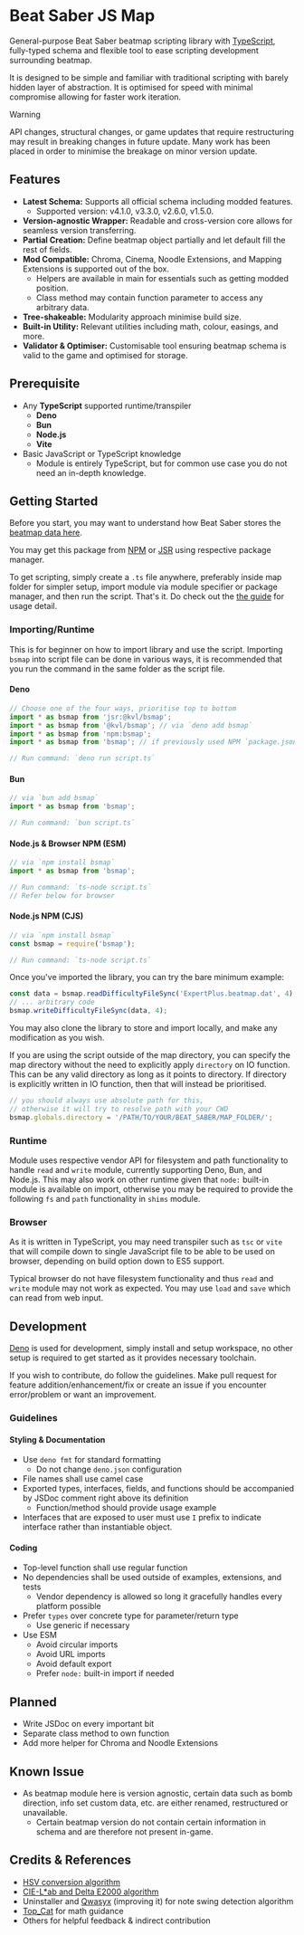 # Beat Saber JS Map

General-purpose Beat Saber beatmap scripting library with
[TypeScript](https://www.typescriptlang.org/), fully-typed schema and flexible tool to ease
scripting development surrounding beatmap.

It is designed to be simple and familiar with traditional scripting with barely hidden layer of
abstraction. It is optimised for speed with minimal compromise allowing for faster work iteration.

> [!WARNING]
>
> API changes, structural changes, or game updates that require restructuring may result in breaking
> changes in future update. Many work has been placed in order to minimise the breakage on minor
> version update.

## Features

- **Latest Schema:** Supports all official schema including modded features.
  - Supported version: v4.1.0, v3.3.0, v2.6.0, v1.5.0.
- **Version-agnostic Wrapper:** Readable and cross-version core allows for seamless version
  transferring.
- **Partial Creation:** Define beatmap object partially and let default fill the rest of fields.
- **Mod Compatible:** Chroma, Cinema, Noodle Extensions, and Mapping Extensions is supported out of
  the box.
  - Helpers are available in main for essentials such as getting modded position.
  - Class method may contain function parameter to access any arbitrary data.
- **Tree-shakeable:** Modularity approach minimise build size.
- **Built-in Utility:** Relevant utilities including math, colour, easings, and more.
- **Validator & Optimiser:** Customisable tool ensuring beatmap schema is valid to the game and
  optimised for storage.

## Prerequisite

- Any **TypeScript** supported runtime/transpiler
  - **Deno**
  - **Bun**
  - **Node.js**
  - **Vite**
- Basic JavaScript or TypeScript knowledge
  - Module is entirely TypeScript, but for common use case you do not need an in-depth knowledge.

## Getting Started

Before you start, you may want to understand how Beat Saber stores the
[beatmap data here](./BEATMAP.md).

You may get this package from [NPM](https://www.npmjs.com/package/bsmap) or
[JSR](https://jsr.io/@kvl/bsmap) using respective package manager.

To get scripting, simply create a `.ts` file anywhere, preferably inside map folder for simpler
setup, import module via module specifier or package manager, and then run the script. That's it. Do
check out the [the guide](./GUIDE.md) for usage detail.

### Importing/Runtime

This is for beginner on how to import library and use the script. Importing `bsmap` into script file
can be done in various ways, it is recommended that you run the command in the same folder as the
script file.

#### Deno

```ts
// Choose one of the four ways, prioritise top to bottom
import * as bsmap from 'jsr:@kvl/bsmap';
import * as bsmap from '@kvl/bsmap'; // via `deno add bsmap`
import * as bsmap from 'npm:bsmap';
import * as bsmap from 'bsmap'; // if previously used NPM `package.json` exist

// Run command: `deno run script.ts`
```

#### Bun

```ts
// via `bun add bsmap`
import * as bsmap from 'bsmap';

// Run command: `bun script.ts`
```

#### Node.js & Browser NPM (ESM)

```ts
// via `npm install bsmap`
import * as bsmap from 'bsmap';

// Run command: `ts-node script.ts`
// Refer below for browser
```

#### Node.js NPM (CJS)

```ts
// via `npm install bsmap`
const bsmap = require('bsmap');

// Run command: `ts-node script.ts`
```

Once you've imported the library, you can try the bare minimum example:

```ts
const data = bsmap.readDifficultyFileSync('ExpertPlus.beatmap.dat', 4);
// ... arbitrary code
bsmap.writeDifficultyFileSync(data, 4);
```

You may also clone the library to store and import locally, and make any modification as you wish.

If you are using the script outside of the map directory, you can specify the map directory without
the need to explicitly apply `directory` on IO function. This can be any valid directory as long as
it points to directory. If directory is explicitly written in IO function, then that will instead be
prioritised.

```ts
// you should always use absolute path for this,
// otherwise it will try to resolve path with your CWD
bsmap.globals.directory = '/PATH/TO/YOUR/BEAT_SABER/MAP_FOLDER/';
```

### Runtime

Module uses respective vendor API for filesystem and path functionality to handle `read` and `write`
module, currently supporting Deno, Bun, and Node.js. This may also work on other runtime given that
`node:` built-in module is available on import, otherwise you may be required to provide the
following `fs` and `path` functionality in `shims` module.

### Browser

As it is written in TypeScript, you may need transpiler such as `tsc` or `vite` that will compile
down to single JavaScript file to be able to be used on browser, depending on build option down to
ES5 support.

Typical browser do not have filesystem functionality and thus `read` and `write` module may not work
as expected. You may use `load` and `save` which can read from web input.

## Development

[Deno](https://deno.com/) is used for development, simply install and setup workspace, no other
setup is required to get started as it provides necessary toolchain.

If you wish to contribute, do follow the guidelines. Make pull request for feature
addition/enhancement/fix or create an issue if you encounter error/problem or want an improvement.

### Guidelines

#### Styling & Documentation

- Use `deno fmt` for standard formatting
  - Do not change `deno.json` configuration
- File names shall use camel case
- Exported types, interfaces, fields, and functions should be accompanied by JSDoc comment right
  above its definition
  - Function/method should provide usage example
- Interfaces that are exposed to user must use `I` prefix to indicate interface rather than
  instantiable object.

#### Coding

- Top-level function shall use regular function
- No dependencies shall be used outside of examples, extensions, and tests
  - Vendor dependency is allowed so long it gracefully handles every platform possible
- Prefer `types` over concrete type for parameter/return type
  - Use generic if necessary
- Use ESM
  - Avoid circular imports
  - Avoid URL imports
  - Avoid default export
  - Prefer `node:` built-in import if needed

## Planned

- Write JSDoc on every important bit
- Separate class method to own function
- Add more helper for Chroma and Noodle Extensions

## Known Issue

- As beatmap module here is version agnostic, certain data such as bomb direction, info set custom
  data, etc. are either renamed, restructured or unavailable.
  - Certain beatmap version do not contain certain information in schema and are therefore not
    present in-game.

## Credits & References

- [HSV conversion algorithm](https://axonflux.com/handy-rgb-to-hsl-and-rgb-to-hsv-color-model-c)
- [CIE-L\*ab and Delta E2000 algorithm](https://www.easyrgb.com/)
- Uninstaller and [Qwasyx](https://github.com/Qwasyx/) (improving it) for note swing detection
  algorithm
- [Top_Cat](https://github.com/Top-Cat/) for math guidance
- Others for helpful feedback & indirect contribution
